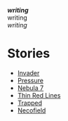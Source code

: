 ***writing***  
writing  
*writing*

# Stories

- [Invader](s/invader.md)
- [Pressure](s/pressure.md)
- [Nebula 7](s/nebula-7.md)
- [Thin Red Lines](s/thin-red-lines.md)
- [Trapped](s/trapped.md)
- [Necofield](s/necofield.md)